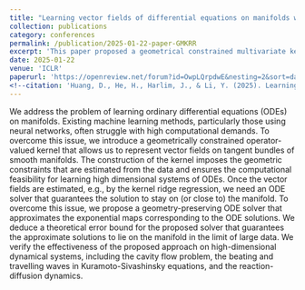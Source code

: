```yaml
---
title: "Learning vector fields of differential equations on manifolds with geometrically constrained operator-valued kernels"
collection: publications
category: conferences
permalink: /publication/2025-01-22-paper-GMKRR
excerpt: 'This paper proposed a geometrical constrained multivariate kernel ridge regression method to learn the vector field located on the smooth manifold.'
date: 2025-01-22
venue: 'ICLR'
paperurl: 'https://openreview.net/forum?id=OwpLQrpdwE&nesting=2&sort=date-desc'
<!--citation: 'Huang, D., He, H., Harlim, J., & Li, Y. (2025). Learning vector fields of differential equations on manifolds with geometrically constrained operator-valued kernels. In International Conference on Learning Representations (ICLR 2025).'-->
---
```


We address the problem of learning ordinary differential equations (ODEs) on manifolds. Existing machine learning methods, particularly those using neural networks, often struggle with high computational demands. To overcome this issue, we introduce a geometrically constrained operator-valued kernel that allows us to represent vector fields on tangent bundles of smooth manifolds. The construction of the kernel imposes the geometric constraints that are estimated from the data and ensures the computational feasibility for learning high dimensional systems of ODEs. Once the vector fields are estimated, e.g., by the kernel ridge regression, we need an ODE solver that guarantees the solution to stay on (or close to) the manifold. To overcome this issue, we propose a geometry-preserving ODE solver that approximates the exponential maps corresponding to the ODE solutions. We deduce a theoretical error bound for the proposed solver that guarantees the approximate solutions to lie on the manifold in the limit of large data. We verify the effectiveness of the proposed approach on high-dimensional dynamical systems, including the cavity flow problem, the beating and travelling waves in Kuramoto-Sivashinsky equations, and the reaction-diffusion dynamics.

